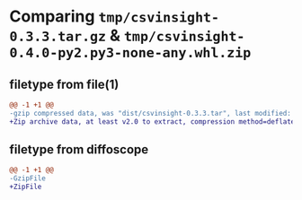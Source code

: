 # Comparing `tmp/csvinsight-0.3.3.tar.gz` & `tmp/csvinsight-0.4.0-py2.py3-none-any.whl.zip`

## filetype from file(1)

```diff
@@ -1 +1 @@
-gzip compressed data, was "dist/csvinsight-0.3.3.tar", last modified: Wed Dec  2 00:55:45 2020, max compression
+Zip archive data, at least v2.0 to extract, compression method=deflate
```

## filetype from diffoscope

```diff
@@ -1 +1 @@
-GzipFile
+ZipFile
```

